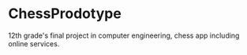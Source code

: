 # ChessProdotype
12th grade's final project in computer engineering, chess app including online services.
